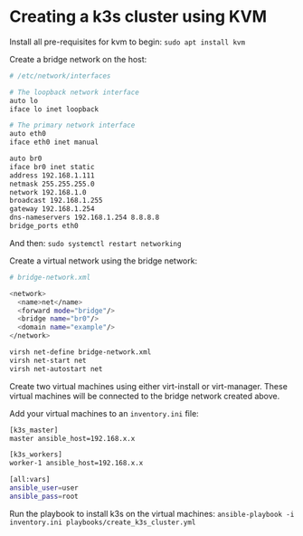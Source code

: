 # Creating a k3s cluster using KVM

Install all pre-requisites for kvm to begin:
`sudo apt install kvm`

Create a bridge network on the host:

```bash
# /etc/network/interfaces

# The loopback network interface
auto lo
iface lo inet loopback

# The primary network interface
auto eth0
iface eth0 inet manual

auto br0
iface br0 inet static
address 192.168.1.111
netmask 255.255.255.0
network 192.168.1.0
broadcast 192.168.1.255
gateway 192.168.1.254
dns-nameservers 192.168.1.254 8.8.8.8
bridge_ports eth0
```

And then: `sudo systemctl restart networking`

Create a virtual network using the bridge network: 

```bash
# bridge-network.xml

<network>
  <name>net</name>
  <forward mode="bridge"/>
  <bridge name="br0"/>
  <domain name="example"/>
</network>
```

```bash
virsh net-define bridge-network.xml
virsh net-start net
virsh net-autostart net
```

Create two virtual machines using either virt-install or virt-manager. These virtual machines will be connected to the bridge network created above.

Add your virtual machines to an `inventory.ini` file:

```bash
[k3s_master]
master ansible_host=192.168.x.x

[k3s_workers]
worker-1 ansible_host=192.168.x.x

[all:vars]
ansible_user=user
ansible_pass=root
```

Run the playbook to install k3s on the virtual machines:
`ansible-playbook -i inventory.ini playbooks/create_k3s_cluster.yml`